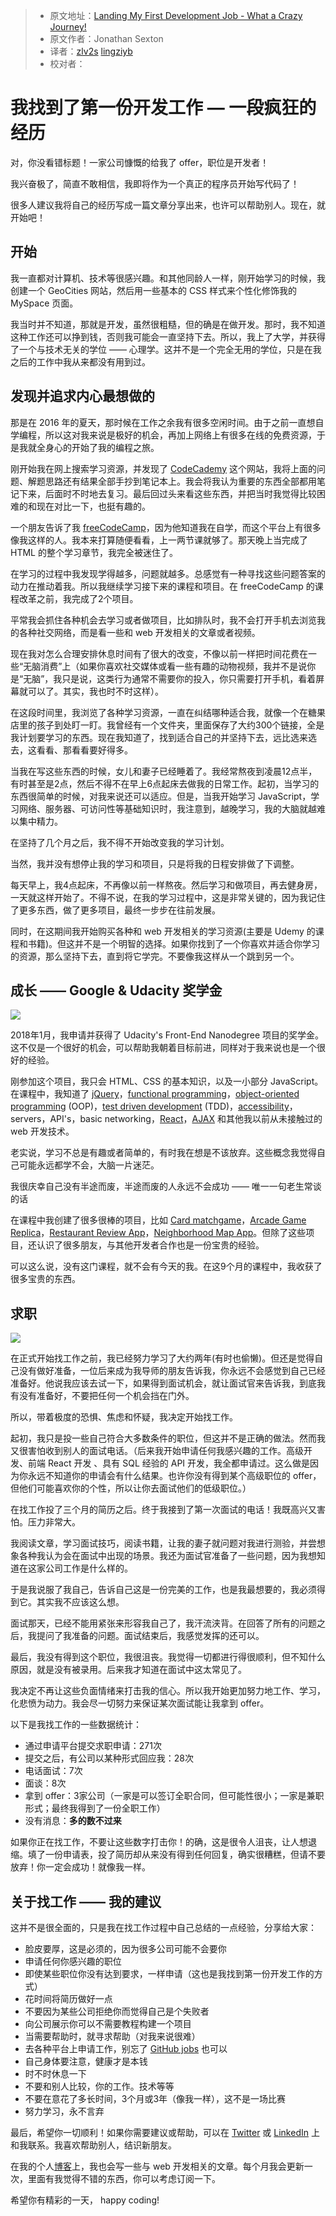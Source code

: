> * 原文地址：[Landing My First Development Job - What a Crazy Journey!](https://www.freecodecamp.org/news/landing-my-first-development-job-what-a-crazy-journey/)
> * 原文作者：Jonathan Sexton
> * 译者：[zlv2s](https://github.com/zlv2s) [lingziyb](https://github.com/lingziyb)
> * 校对者：

# 我找到了第一份开发工作 — 一段疯狂的经历

对，你没看错标题！一家公司慷慨的给我了 offer，职位是开发者！

我兴奋极了，简直不敢相信，我即将作为一个真正的程序员开始写代码了！

很多人建议我将自己的经历写成一篇文章分享出来，也许可以帮助别人。现在，就开始吧！

## 开始

我一直都对计算机、技术等很感兴趣。和其他同龄人一样，刚开始学习的时候，我创建一个 GeoCities 网站，然后用一些基本的 CSS 样式来个性化修饰我的 MySpace 页面。

我当时并不知道，那就是开发，虽然很粗糙，但的确是在做开发。那时，我不知道这种工作还可以挣到钱，否则我可能会一直坚持下去。所以，我上了大学，并获得了一个与技术无关的学位 —— 心理学。这并不是一个完全无用的学位，只是在我之后的工作中我从来都没有用到过。

## 发现并追求内心最想做的

那是在 2016 年的夏天，那时候在工作之余我有很多空闲时间。由于之前一直想自学编程，所以这对我来说是极好的机会，再加上网络上有很多在线的免费资源，于是我就全身心的开始了我的编程之旅。

刚开始我在网上搜索学习资源，并发现了 [CodeCademy](https://www.codecademy.com/) 这个网站，我将上面的问题、解题思路还有结果全部手抄到笔记本上。我会将我认为重要的东西全部都用笔记下来，后面时不时地去复习。最后回过头来看这些东西，并把当时我觉得比较困难的和现在对比一下，也挺有趣的。

一个朋友告诉了我 [freeCodeCamp](https://freecodecamp.org/)，因为他知道我在自学，而这个平台上有很多像我这样的人。我本来打算随便看看，上一两节课就够了。那天晚上当完成了 HTML 的整个学习章节，我完全被迷住了。

在学习的过程中我发现学得越多，问题就越多。总感觉有一种寻找这些问题答案的动力在推动着我。所以我继续学习接下来的课程和项目。在 freeCodeCamp 的课程改革之前，我完成了2个项目。

平常我会抓住各种机会去学习或者做项目，比如排队时，我不会打开手机去浏览我的各种社交网络，而是看一些和 web 开发相关的文章或者视频。

现在我对怎么合理安排休息时间有了很大的改变，不像以前一样把时间花费在一些“无脑消费”上（如果你喜欢社交媒体或看一些有趣的动物视频，我并不是说你是“无脑”，我只是说，这类行为通常不需要你的投入，你只需要打开手机，看着屏幕就可以了。其实，我也时不时这样）。

在这段时间里，我浏览了各种学习资源，一直在纠结哪种适合我，就像一个在糖果店里的孩子到处盯一盯。我曾经有一个文件夹，里面保存了大约300个链接，全是我计划要学习的东西。现在我知道了，找到适合自己的并坚持下去，远比选来选去，这看看、那看看要好得多。

当我在写这些东西的时候，女儿和妻子已经睡着了。我经常熬夜到凌晨12点半，有时甚至是2点，然后不得不在早上6点起床去做我的日常工作。起初，当学习的东西很简单的时候，对我来说还可以适应。但是，当我开始学习 JavaScript，学习网络、服务器、可访问性等基础知识时，我注意到，越晚学习，我的大脑就越难以集中精力。

在坚持了几个月之后，我不得不开始改变我的学习计划。

当然，我并没有想停止我的学习和项目，只是将我的日程安排做了下调整。

每天早上，我4点起床，不再像以前一样熬夜。然后学习和做项目，再去健身房，一天就这样开始了。不得不说，在我的学习过程中，这是非常关键的，因为我记住了更多东西，做了更多项目，最终一步步在往前发展。

同时，在这期间我开始购买各种和 web 开发相关的学习资源(主要是 Udemy 的课程和书籍)。但这并不是一个明智的选择。如果你找到了一个你喜欢并适合你学习的资源，那么坚持下去，直到将它学完。不要像我这样从一个跳到另一个。

## 成长 —— Google & Udacity 奖学金

![](https://user-gold-cdn.xitu.io/2019/7/15/16bf13ab61d38328?w=704&h=704&f=png&s=159442)

2018年1月，我申请并获得了 Udacity's Front-End Nanodegree 项目的奖学金。这不仅是一个很好的机会，可以帮助我朝着目标前进，同样对于我来说也是一个很好的经验。

刚参加这个项目，我只会 HTML、CSS 的基本知识，以及一小部分 JavaScript。在课程中，我知道了 [jQuery](https://jquery.com/)，[functional programming](https://en.wikipedia.org/wiki/Functional_programming)，[object-oriented programming](https://en.wikipedia.org/wiki/Object-oriented_programming) (OOP)，[test driven development](https://en.wikipedia.org/wiki/Test-driven_development) (TDD)，[accessibility](https://en.wikipedia.org/wiki/Accessibility)，servers，API's，basic networking，[React](https://reactjs.org/)，[AJAX](https://en.wikipedia.org/wiki/Ajax_%28programming%29) 和其他我以前从未接触过的 web 开发技术。

老实说，学习不总是有趣或者简单的，有时我在想是不该放弃。这些概念我觉得自己可能永远都学不会，大脑一片迷茫。

我很庆幸自己没有半途而废，半途而废的人永远不会成功 —— 唯一一句老生常谈的话

在课程中我创建了很多很棒的项目，比如 [Card matchgame](https://github.com/JS-goose/card-matching-game)，[Arcade Game Replica](https://github.com/JS-goose/frontend-nanodegree-arcade-game)，[Restaurant Review App](https://github.com/JS-goose/mws-restaurant-stage-1)，[Neighborhood Map App](https://github.com/JS-goose/neighborhood-map-react)。但除了这些项目，还认识了很多朋友，与其他开发者合作也是一份宝贵的经验。

可以这么说，没有这门课程，就不会有今天的我。在这9个月的课程中，我收获了很多宝贵的东西。

## 求职

![](https://user-gold-cdn.xitu.io/2019/7/15/16bf1597a18df8d4?w=1024&h=683&f=jpeg&s=62263)

在正式开始找工作之前，我已经努力学习了大约两年(有时也偷懒)。但还是觉得自己没有做好准备，一位后来成为我导师的朋友告诉我，你永远不会感觉到自己已经准备好。他说我应该去试一下，如果得到面试机会，就让面试官来告诉我，到底我有没有准备好，不要把任何一个机会挡在门外。

所以，带着极度的恐惧、焦虑和怀疑，我决定开始找工作。

起初，我只是投一些自己符合大多数条件的职位，但这并不是正确的做法。然而我又很害怕收到别人的面试电话。（后来我开始申请任何我感兴趣的工作。高级开发、前端 React 开发 、具有 SQL 经验的 API 开发，我全都申请过。这么做是因为你永远不知道你的申请会有什么结果。也许你没有得到某个高级职位的 offer，但他们可能喜欢你的个性，所以让你去面试他们的低级职位。）

在找工作投了三个月的简历之后。终于我接到了第一次面试的电话！我既高兴又害怕。压力非常大。

我阅读文章，学习面试技巧，阅读书籍，让我的妻子就问题对我进行测验，并尝想象各种我认为会在面试中出现的场景。我还为面试官准备了一些问题，因为我想知道在这家公司工作是什么样的。

于是我说服了我自己，告诉自己这是一份完美的工作，也是我最想要的，我必须得到它。其实我不应该这么想。

面试那天，已经不能用紧张来形容我自己了，我汗流浃背。在回答了所有的问题之后，我提问了我准备的问题。面试结束后，我感觉发挥的还可以。

最后，我没有得到这个职位，我很沮丧。我觉得一切都进行得很顺利，但不知什么原因，就是没有被录用。后来我才知道在面试中这太常见了。

我决定不再让这些负面情绪来打击我的信心。所以我开始更加努力地工作、学习，化悲愤为动力。我会尽一切努力来保证某次面试能让我拿到 offer。

以下是我找工作的一些数据统计：

- 通过申请平台提交求职申请：271次
- 提交之后，有公司以某种形式回应我：28次
- 电话面试：7次
- 面谈：8次
- 拿到 offer：3家公司（一家是可以签订全职合同，但可能性很小；一家是兼职形式；最终我得到了一份全职工作）
- 没有消息：**多的数不过来**

如果你正在找工作，不要让这些数字打击你！的确，这是很令人沮丧，让人想退缩。填了一份申请表，投了简历却从来没有得到任何回复，确实很糟糕，但请不要放弃！你一定会成功！就像我一样。

## 关于找工作 —— 我的建议

这并不是很全面的，只是我在找工作过程中自己总结的一点经验，分享给大家：

- 脸皮要厚，这是必须的，因为很多公司可能不会要你
- 申请任何你感兴趣的职位
- 即使某些职位你没有达到要求，一样申请（这也是我找到第一份开发工作的方式）
- 花时间将简历做好一点
- 不要因为某些公司拒绝你而觉得自己是个失败者
- 向公司展示你可以不需要教程构建一个项目
- 当需要帮助时，就寻求帮助（对我来说很难）
- 去各种平台上申请工作，别忘了 [ GitHub jobs](https://jobs.github.com/) 也可以
- 自己身体要注意，健康才是本钱
- 时不时休息一下
- 不要和别人比较，你的工作。技术等等
- 不要在意花了多长时间，3个月或3年（像我一样），这不是一场比赛
- 努力学习，永不言弃

最后，希望你一切顺利！如果你需要建议或帮助，可以在 [Twitter](https://twitter.com/jj_goose) 或 [LinkedIn](https://www.linkedin.com/in/jj-goose/) 上和我联系。我喜欢帮助别人，结识新朋友。

在我的个人[博客](https://jonathansexton.me/blog)上，我也会写一些与 web 开发相关的文章。每个月我会更新一次，里面有我觉得不错的东西，你可以考虑订阅一下。

希望你有精彩的一天， happy coding!

